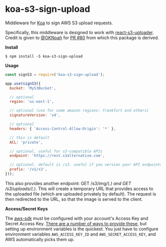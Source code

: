 # koa-s3-sign-upload

Middleware for [Koa][] to sign AWS S3 upload requests.

Specifically, this middleware is designed to work with [react-s3-uploader][]. Credit is given to [@OKNoah][] for [PR #80][] from which this package is derived.

__Install__

```shell
$ npm install -S koa-s3-sign-upload
```

__Usage__

```js
const signS3 = require('koa-s3-sign-upload');

app.use(signS3({
  bucket: 'MyS3Bucket',

  // optional
  region: 'us-east-1',

  // optional (use for some amazon regions: frankfurt and others)
  signatureVersion: 'v4',

  // optional
  headers: { 'Access-Control-Allow-Origin': '*' },

  // this is default
  ACL: 'private',

  // optional. useful for s3-compatible APIs
  endpoint: 'https://rest.s3alternative.com',

  // optional. default is /s3. useful if you version your API endpoints
  prefix: '/v1/s3',
}));
```

This also provides another endpoint: GET /s3/img/(.*) and GET /s3/uploads/(.*). This will create a temporary URL that provides access to the uploaded file (which are uploaded privately by default). The request is then redirected to the URL, so that the image is served to the client.

__Access/Secret Keys__

The [aws-sdk][] must be configured with your account's Access Key and Secret Access Key. [There are a number of ways to provide these](http://docs.aws.amazon.com/AWSJavaScriptSDK/guide/node-configuring.html), but setting up environment variables is the quickest. You just have to configure environment variables `AWS_ACCESS_KEY_ID` and `AWS_SECRET_ACCESS_KEY`, and AWS automatically picks them up.

[@OKNoah]:https://github.com/OKNoah
[aws-sdk]:https://github.com/aws/aws-sdk-js
[Koa]:http://koajs.com/
[PR #80]:https://github.com/odysseyscience/react-s3-uploader/pull/80
[react-s3-uploader]:https://github.com/odysseyscience/react-s3-uploader

